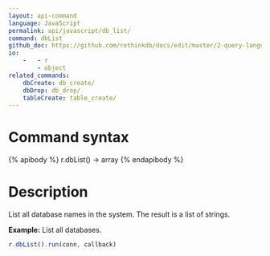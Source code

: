 ```yaml
---
layout: api-command 
language: JavaScript
permalink: api/javascript/db_list/
command: dbList
github_doc: https://github.com/rethinkdb/docs/edit/master/2-query-language/api/javascript/manipulating-databases/dbList.md
io:
    -   - r
        - object
related_commands:
    dbCreate: db_create/
    dbDrop: db_drop/
    tableCreate: table_create/
---
```


# Command syntax #

{% apibody %}
r.dbList() &rarr; array
{% endapibody %}

# Description #

List all database names in the system. The result is a list of strings.

__Example:__ List all databases.

```js
r.dbList().run(conn, callback)
```
